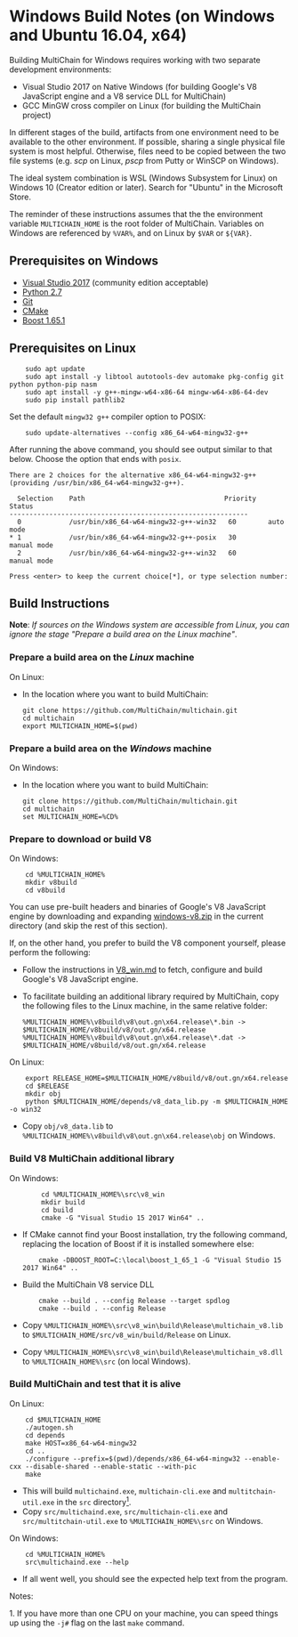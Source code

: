 # Windows Build Notes (on Windows and Ubuntu 16.04, x64)

Building MultiChain for Windows requires working with two separate development environments:

-   Visual Studio 2017 on Native Windows (for building Google's V8 JavaScript engine and a V8 service DLL for MultiChain)
-   GCC MinGW cross compiler on Linux (for building the MultiChain project)

In different stages of the build, artifacts from one environment need to be available to the other environment. If possible, sharing a single physical file system is most helpful. Otherwise, files need to be copied between the two file systems (e.g. *scp* on Linux, *pscp* from Putty or WinSCP on Windows).

The ideal system combination is WSL (Windows Subsystem for Linux) on Windows 10 (Creator edition or later). Search for "Ubuntu" in the Microsoft Store.

The reminder of these instructions assumes that the the environment variable `MULTICHAIN_HOME` is the root folder of MultiChain. Variables on Windows are referenced by `%VAR%`, and on Linux by `$VAR` or `${VAR}`.

## Prerequisites on Windows

-   [Visual Studio 2017](https://visualstudio.microsoft.com/thank-you-downloading-visual-studio/?sku=Community&rel=15) (community edition acceptable)
-   [Python 2.7](https://www.python.org/ftp/python/2.7.15/python-2.7.15.amd64.msi)
-   [Git](https://github.com/git-for-windows/git/releases/download/v2.19.1.windows.1/Git-2.19.1-64-bit.exe)
-   [CMake](https://github.com/Kitware/CMake/releases/download/v3.13.1/cmake-3.13.1-win64-x64.msi)
-   [Boost 1.65.1](https://sourceforge.net/projects/boost/files/boost-binaries/1.65.1/boost_1_65_1-msvc-14.1-64.exe/download)

## Prerequisites on Linux

        sudo apt update
        sudo apt install -y libtool autotools-dev automake pkg-config git python python-pip nasm
        sudo apt install -y g++-mingw-w64-x86-64 mingw-w64-x86-64-dev
        sudo pip install pathlib2

Set the default `mingw32 g++` compiler option to POSIX:


		sudo update-alternatives --config x86_64-w64-mingw32-g++


After running the above command, you should see output similar to that below.
Choose the option that ends with `posix`.

```
There are 2 choices for the alternative x86_64-w64-mingw32-g++ (providing /usr/bin/x86_64-w64-mingw32-g++).

  Selection    Path                                   Priority   Status
------------------------------------------------------------
  0            /usr/bin/x86_64-w64-mingw32-g++-win32   60        auto mode
* 1            /usr/bin/x86_64-w64-mingw32-g++-posix   30        manual mode
  2            /usr/bin/x86_64-w64-mingw32-g++-win32   60        manual mode

Press <enter> to keep the current choice[*], or type selection number:
```

## Build Instructions

**Note**: *If sources on the Windows system are accessible from Linux, you can ignore the stage "Prepare a build area on the Linux machine"*.

### Prepare a build area on the *Linux* machine

On Linux:

-   In the location where you want to build MultiChain:

        git clone https://github.com/MultiChain/multichain.git
        cd multichain
        export MULTICHAIN_HOME=$(pwd)

### Prepare a build area on the *Windows* machine

On Windows:

-   In the location where you want to build MultiChain:

        git clone https://github.com/MultiChain/multichain.git
        cd multichain
        set MULTICHAIN_HOME=%CD%

### Prepare to download or build V8

On Windows:

        cd %MULTICHAIN_HOME%
        mkdir v8build
        cd v8build

    
You can use pre-built headers and binaries of Google's V8 JavaScript engine by downloading and expanding [windows-v8.zip](https://github.com/MultiChain/multichain-binaries/raw/master/windows-v8.zip) in the current directory (and skip the rest of this section).

If, on the other hand, you prefer to build the V8 component yourself, please perform the following:

-   Follow the instructions in [V8_win.md](V8_win.md) to fetch, configure and build Google's V8 JavaScript engine.

-   To facilitate building an additional library required by MultiChain, copy the following files to the Linux machine, in the same relative folder:

        %MULTICHAIN_HOME%\v8build\v8\out.gn\x64.release\*.bin -> $MULTICHAIN_HOME/v8build/v8/out.gn/x64.release
        %MULTICHAIN_HOME%\v8build\v8\out.gn\x64.release\*.dat -> $MULTICHAIN_HOME/v8build/v8/out.gn/x64.release

On Linux:

        export RELEASE_HOME=$MULTICHAIN_HOME/v8build/v8/out.gn/x64.release
        cd $RELEASE
        mkdir obj
        python $MULTICHAIN_HOME/depends/v8_data_lib.py -m $MULTICHAIN_HOME -o win32

-   Copy `obj/v8_data.lib` to `%MULTICHAIN_HOME%\v8build\v8\out.gn\x64.release\obj` on Windows.

### Build V8 MultiChain additional library

On Windows:

            cd %MULTICHAIN_HOME%\src\v8_win
            mkdir build
            cd build
            cmake -G "Visual Studio 15 2017 Win64" ..
            
-   If CMake cannot find your Boost installation, try the following command, replacing the location of Boost if it is installed somewhere else:

            cmake -DBOOST_ROOT=C:\local\boost_1_65_1 -G "Visual Studio 15 2017 Win64" ..
            
-   Build the MultiChain V8 service DLL

            cmake --build . --config Release --target spdlog
            cmake --build . --config Release


-   Copy `%MULTICHAIN_HOME%\src\v8_win\build\Release\multichain_v8.lib` to `$MULTICHAIN_HOME/src/v8_win/build/Release` on Linux.
-   Copy `%MULTICHAIN_HOME%\src\v8_win\build\Release\multichain_v8.dll` to `%MULTICHAIN_HOME%\src` (on local Windows).

### Build MultiChain and test that it is alive

On Linux:

        cd $MULTICHAIN_HOME
        ./autogen.sh
        cd depends
        make HOST=x86_64-w64-mingw32
        cd ..
        ./configure --prefix=$(pwd)/depends/x86_64-w64-mingw32 --enable-cxx --disable-shared --enable-static --with-pic
        make

-   This will build `multichaind.exe`, `multichain-cli.exe` and `multitchain-util.exe` in the `src` directory[<sup>1</sup>](#f1).
-   Copy `src/multichaind.exe`, `src/multichain-cli.exe` and `src/multitchain-util.exe` to `%MULTICHAIN_HOME%\src` on Windows.

On Windows:

        cd %MULTICHAIN_HOME%
        src\multichaind.exe --help

-   If all went well, you should see the expected help text from the program.

Notes:

<a class="anchor" id="f1"></a>1. If you have more than one CPU on your machine, you can speed things up using the `-j#` flag on the last `make` command.
